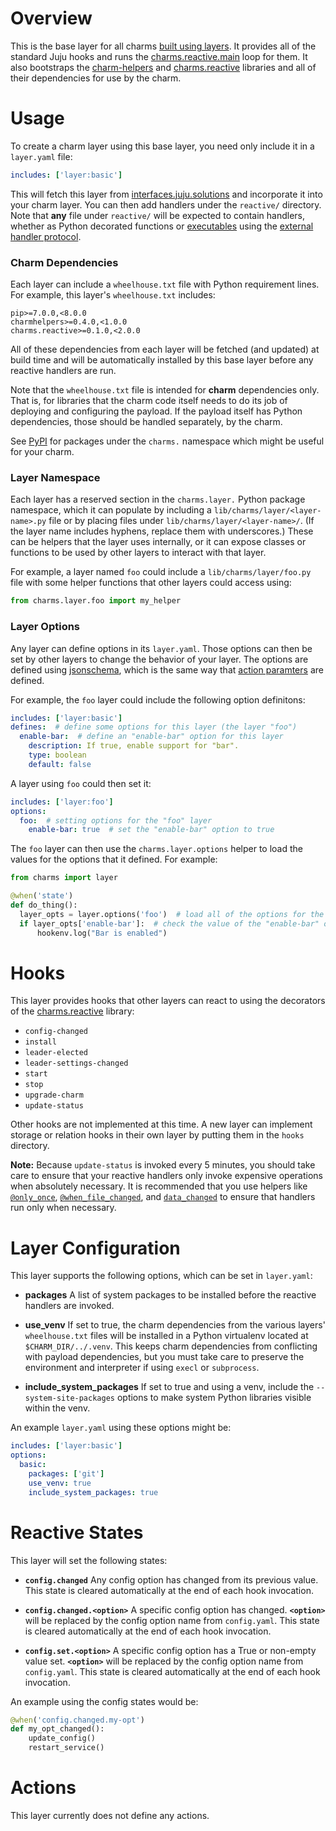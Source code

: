 # Overview

This is the base layer for all charms [built using layers][building].  It
provides all of the standard Juju hooks and runs the
[charms.reactive.main][charms.reactive] loop for them.  It also bootstraps the
[charm-helpers][] and [charms.reactive][] libraries and all of their
dependencies for use by the charm.

# Usage

To create a charm layer using this base layer, you need only include it in
a `layer.yaml` file:

```yaml
includes: ['layer:basic']
```

This will fetch this layer from [interfaces.juju.solutions][] and incorporate
it into your charm layer.  You can then add handlers under the `reactive/`
directory.  Note that **any** file under `reactive/` will be expected to
contain handlers, whether as Python decorated functions or [executables][non-python]
using the [external handler protocol][].

### Charm Dependencies

Each layer can include a `wheelhouse.txt` file with Python requirement lines.
For example, this layer's `wheelhouse.txt` includes:

```
pip>=7.0.0,<8.0.0
charmhelpers>=0.4.0,<1.0.0
charms.reactive>=0.1.0,<2.0.0
```

All of these dependencies from each layer will be fetched (and updated) at build
time and will be automatically installed by this base layer before any reactive
handlers are run.

Note that the `wheelhouse.txt` file is intended for **charm** dependencies only.
That is, for libraries that the charm code itself needs to do its job of deploying
and configuring the payload.  If the payload itself has Python dependencies, those
should be handled separately, by the charm.

See [PyPI][pypi charms.X] for packages under the `charms.` namespace which might
be useful for your charm.

### Layer Namespace

Each layer has a reserved section in the `charms.layer.` Python package namespace,
which it can populate by including a `lib/charms/layer/<layer-name>.py` file or
by placing files under `lib/charms/layer/<layer-name>/`.  (If the layer name
includes hyphens, replace them with underscores.)  These can be helpers that the
layer uses internally, or it can expose classes or functions to be used by other
layers to interact with that layer.

For example, a layer named `foo` could include a `lib/charms/layer/foo.py` file
with some helper functions that other layers could access using:

```python
from charms.layer.foo import my_helper
```

### Layer Options

Any layer can define options in its `layer.yaml`.  Those options can then be set
by other layers to change the behavior of your layer.  The options are defined
using [jsonschema][], which is the same way that [action paramters][] are defined.

For example, the `foo` layer could include the following option definitons:

```yaml
includes: ['layer:basic']
defines:  # define some options for this layer (the layer "foo")
  enable-bar:  # define an "enable-bar" option for this layer
    description: If true, enable support for "bar".
    type: boolean
    default: false
```

A layer using `foo` could then set it:

```yaml
includes: ['layer:foo']
options:
  foo:  # setting options for the "foo" layer
    enable-bar: true  # set the "enable-bar" option to true
```

The `foo` layer can then use the `charms.layer.options` helper to load the values
for the options that it defined.  For example:

```python
from charms import layer

@when('state')
def do_thing():
  layer_opts = layer.options('foo')  # load all of the options for the "foo" layer
  if layer_opts['enable-bar']:  # check the value of the "enable-bar" option
      hookenv.log("Bar is enabled")
```

# Hooks

This layer provides hooks that other layers can react to using the decorators
of the [charms.reactive][] library:

  * `config-changed`
  * `install`
  * `leader-elected`
  * `leader-settings-changed`
  * `start`
  * `stop`
  * `upgrade-charm`
  * `update-status`

Other hooks are not implemented at this time. A new layer can implement storage
or relation hooks in their own layer by putting them in the `hooks` directory.

**Note:** Because `update-status` is invoked every 5 minutes, you should take
care to ensure that your reactive handlers only invoke expensive operations
when absolutely necessary.  It is recommended that you use helpers like
[`@only_once`][], [`@when_file_changed`][], and [`data_changed`][] to ensure
that handlers run only when necessary.

# Layer Configuration

This layer supports the following options, which can be set in `layer.yaml`:

  * **packages**  A list of system packages to be installed before the reactive
    handlers are invoked.

  * **use_venv**  If set to true, the charm dependencies from the various
    layers' `wheelhouse.txt` files will be installed in a Python virtualenv
    located at `$CHARM_DIR/../.venv`.  This keeps charm dependencies from
    conflicting with payload dependencies, but you must take care to preserve
    the environment and interpreter if using `execl` or `subprocess`.

  * **include_system_packages**  If set to true and using a venv, include
    the `--system-site-packages` options to make system Python libraries
    visible within the venv.

An example `layer.yaml` using these options might be:

```yaml
includes: ['layer:basic']
options:
  basic:
    packages: ['git']
    use_venv: true
    include_system_packages: true
```


# Reactive States

This layer will set the following states:

  * **`config.changed`**  Any config option has changed from its previous value.
    This state is cleared automatically at the end of each hook invocation.

  * **`config.changed.<option>`** A specific config option has changed.
    **`<option>`** will be replaced by the config option name from `config.yaml`.
    This state is cleared automatically at the end of each hook invocation.

  * **`config.set.<option>`** A specific config option has a True or non-empty
    value set.  **`<option>`** will be replaced by the config option name from
    `config.yaml`.  This state is cleared automatically at the end of each hook
    invocation.

An example using the config states would be:

```python
@when('config.changed.my-opt')
def my_opt_changed():
    update_config()
    restart_service()
```


# Actions

This layer currently does not define any actions.


[building]: https://jujucharms.com/docs/devel/authors-charm-building
[charm-helpers]: https://pythonhosted.org/charmhelpers/
[charms.reactive]: https://pythonhosted.org/charms.reactive/
[interfaces.juju.solutions]: http://interfaces.juju.solutions/
[non-python]: https://pythonhosted.org/charms.reactive/#non-python-reactive-handlers
[external handler protocol]: https://pythonhosted.org/charms.reactive/charms.reactive.bus.html#charms.reactive.bus.ExternalHandler
[jsonschema]: http://json-schema.org/
[action paramters]: https://jujucharms.com/docs/stable/authors-charm-actions
[pypi charms.X]: https://pypi.python.org/pypi?%3Aaction=search&term=charms.&submit=search
[`@only_once`]: https://pythonhosted.org/charms.reactive/charms.reactive.decorators.html#charms.reactive.decorators.only_once
[`@when_file_changed`]: https://pythonhosted.org/charms.reactive/charms.reactive.decorators.html#charms.reactive.decorators.when_file_changed
[`data_changed`]: https://pythonhosted.org/charms.reactive/charms.reactive.helpers.html#charms.reactive.helpers.data_changed
